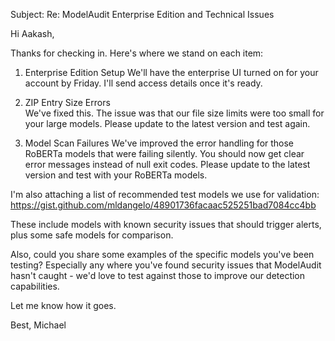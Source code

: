 Subject: Re: ModelAudit Enterprise Edition and Technical Issues

Hi Aakash,

Thanks for checking in. Here's where we stand on each item:

1. Enterprise Edition Setup
We'll have the enterprise UI turned on for your account by Friday. I'll send access details once it's ready.

2. ZIP Entry Size Errors  
We've fixed this. The issue was that our file size limits were too small for your large models. Please update to the latest version and test again.

3. Model Scan Failures
We've improved the error handling for those RoBERTa models that were failing silently. You should now get clear error messages instead of null exit codes. Please update to the latest version and test with your RoBERTa models.

I'm also attaching a list of recommended test models we use for validation: https://gist.github.com/mldangelo/48901736facaac525251bad7084cc4bb

These include models with known security issues that should trigger alerts, plus some safe models for comparison. 

Also, could you share some examples of the specific models you've been testing? Especially any where you've found security issues that ModelAudit hasn't caught - we'd love to test against those to improve our detection capabilities.

Let me know how it goes.

Best,
Michael

